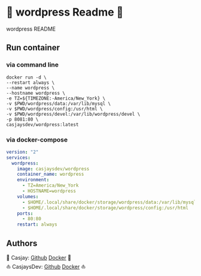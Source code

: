 # 👋 wordpress Readme 👋

wordpress README

## Run container

### via command line

```shell
docker run -d \
--restart always \
--name wordpress \
--hostname wordpress \
-e TZ=${TIMEZONE:-America/New_York} \
-v $PWD/wordpress/data:/var/lib/mysql \
-v $PWD/wordpress/config:/usr/html \
-v $PWD/wordpress/devel:/var/lib/wordpress/devel \
-p 8081:80 \
casjaysdev/wordpress:latest
```

### via docker-compose

```yaml
version: "2"
services:
  wordpress:
    image: casjaysdev/wordpress
    container_name: wordpress
    environment:
      - TZ=America/New_York
      - HOSTNAME=wordpress
    volumes:
      - $HOME/.local/share/docker/storage/wordpress/data:/var/lib/mysql
      - $HOME/.local/share/docker/storage/wordpress/config:/usr/html
    ports:
      - 80:80
    restart: always
```

## Authors  

🤖 Casjay: [Github](https://github.com/casjay) [Docker](https://hub.docker.com/casjay) 🤖  
⛵ CasjaysDev: [Github](https://github.com/casjaysdev) [Docker](https://hub.docker.com/casjaysdev) ⛵  
